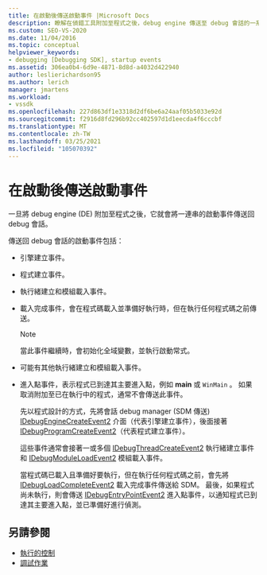 ```yaml
---
title: 在啟動後傳送啟動事件 |Microsoft Docs
description: 瞭解在偵錯工具附加至程式之後，debug engine 傳送至 debug 會話的一系列啟動事件。
ms.custom: SEO-VS-2020
ms.date: 11/04/2016
ms.topic: conceptual
helpviewer_keywords:
- debugging [Debugging SDK], startup events
ms.assetid: 306ea0b4-6d9e-4871-8d8d-a4032d422940
author: leslierichardson95
ms.author: lerich
manager: jmartens
ms.workload:
- vssdk
ms.openlocfilehash: 227d863df1e3318d2df6be6a24aaf05b5033e92d
ms.sourcegitcommit: f2916d8fd296b92cc402597d1d1eecda4f6cccbf
ms.translationtype: MT
ms.contentlocale: zh-TW
ms.lasthandoff: 03/25/2021
ms.locfileid: "105070392"
---
```

# <a name="send-startup-events-after-a-launch"></a>在啟動後傳送啟動事件
一旦將 debug engine (DE) 附加至程式之後，它就會將一連串的啟動事件傳送回 debug 會話。

 傳送回 debug 會話的啟動事件包括：

- 引擎建立事件。

- 程式建立事件。

- 執行緒建立和模組載入事件。

- 載入完成事件，會在程式碼載入並準備好執行時，但在執行任何程式碼之前傳送。

  > [!NOTE]
  > 當此事件繼續時，會初始化全域變數，並執行啟動常式。

- 可能有其他執行緒建立和模組載入事件。

- 進入點事件，表示程式已到達其主要進入點，例如 **main** 或 `WinMain` 。 如果取消附加至已在執行中的程式，通常不會傳送此事件。

  先以程式設計的方式，先將會話 debug manager (SDM 傳送) [IDebugEngineCreateEvent2](../../extensibility/debugger/reference/idebugenginecreateevent2.md) 介面（代表引擎建立事件），後面接著 [IDebugProgramCreateEvent2](../../extensibility/debugger/reference/idebugprogramcreateevent2.md)（代表程式建立事件）。

  這些事件通常會接著一或多個 [IDebugThreadCreateEvent2](../../extensibility/debugger/reference/idebugthreadcreateevent2.md) 執行緒建立事件和 [IDebugModuleLoadEvent2](../../extensibility/debugger/reference/idebugmoduleloadevent2.md) 模組載入事件。

  當程式碼已載入且準備好要執行，但在執行任何程式碼之前，會先將 [IDebugLoadCompleteEvent2](../../extensibility/debugger/reference/idebugloadcompleteevent2.md) 載入完成事件傳送給 SDM。 最後，如果程式尚未執行，則會傳送 [IDebugEntryPointEvent2](../../extensibility/debugger/reference/idebugentrypointevent2.md) 進入點事件，以通知程式已到達其主要進入點，並已準備好進行偵測。

## <a name="see-also"></a>另請參閱
- [執行的控制](../../extensibility/debugger/control-of-execution.md)
- [調試作業](../../extensibility/debugger/debugging-tasks.md)

